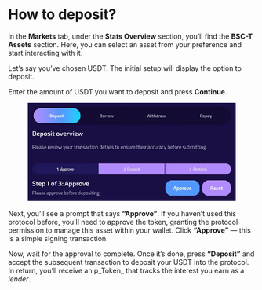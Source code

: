 # How to deposit?

In the **Markets** tab, under the **Stats Overview** section, you’ll find the **BSC-T Assets** section. Here, you can select an asset from your preference and start interacting with it.

Let’s say you’ve chosen USDT. The initial setup will display the option to deposit.

Enter the amount of USDT you want to deposit and press **Continue**.

<figure><img src="../.gitbook/assets/image (11).png" alt=""><figcaption></figcaption></figure>

Next, you’ll see a prompt that says **“Approve”**. If you haven’t used this protocol before, you’ll need to approve the token, granting the protocol permission to manage this asset within your wallet. Click **“Approve”** — this is a simple signing transaction.

Now, wait for the approval to complete. Once it’s done, press **“Deposit”** and accept the subsequent transaction to deposit your USDT into the protocol. In return, you’ll receive an p_Token_ that tracks the interest you earn as a _lender_.

